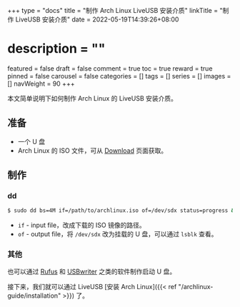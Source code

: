 +++
type = "docs"
title = "制作 Arch Linux LiveUSB 安装介质"
linkTitle = "制作 LiveUSB 安装介质"
date = 2022-05-19T14:39:26+08:00
# description = ""
featured = false
draft = false
comment = true
toc = true
reward = true
pinned = false
carousel = false
categories = []
tags = []
series = []
images = []
navWeight = 90
+++

本文简单说明下如何制作 Arch Linux 的 LiveUSB 安装介质。

<!--more-->

## 准备

- 一个 U 盘
- Arch Linux 的 ISO 文件，可从 [Download](https://archlinux.org/download/) 页面获取。

## 制作

### dd

```bash
$ sudo dd bs=4M if=/path/to/archlinux.iso of=/dev/sdx status=progress && sync
```

- `if` - input file，改成下载的 ISO 镜像的路径。
- `of` - output file，将 `/dev/sdx` 改为挂载的 U 盘，可以通过 `lsblk` 查看。

### 其他

也可以通过 [Rufus](https://rufus.ie/) 和 [USBwriter](https://sourceforge.net/p/usbwriter/wiki/Documentation/) 之类的软件制作启动 U 盘。

接下来，我们就可以通过 LiveUSB [安装 Arch Linux]({{< ref "/archlinux-guide/installation" >}}) 了。
